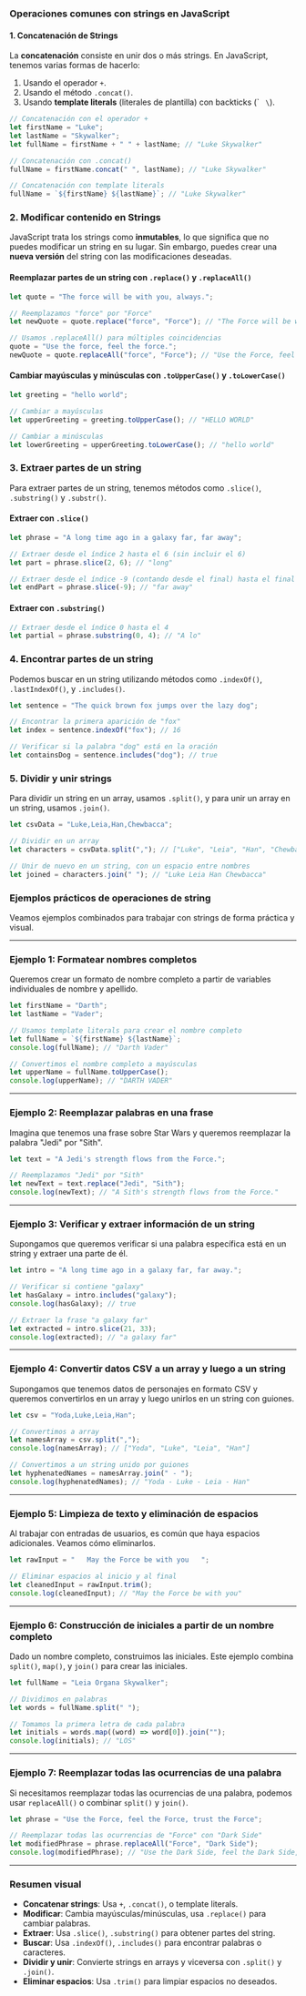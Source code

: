 ### **Operaciones comunes con strings en JavaScript**

#### **1. Concatenación de Strings**

La **concatenación** consiste en unir dos o más strings. En JavaScript, tenemos varias formas de hacerlo:

1. Usando el operador `+`.
2. Usando el método `.concat()`.
3. Usando **template literals** (literales de plantilla) con backticks (\` ` \`).

```javascript
// Concatenación con el operador +
let firstName = "Luke";
let lastName = "Skywalker";
let fullName = firstName + " " + lastName; // "Luke Skywalker"

// Concatenación con .concat()
fullName = firstName.concat(" ", lastName); // "Luke Skywalker"

// Concatenación con template literals
fullName = `${firstName} ${lastName}`; // "Luke Skywalker"
```

### **2. Modificar contenido en Strings**

JavaScript trata los strings como **inmutables**, lo que significa que no puedes modificar un string en su lugar. Sin embargo, puedes crear una **nueva versión** del string con las modificaciones deseadas.

#### Reemplazar partes de un string con `.replace()` y `.replaceAll()`

```javascript
let quote = "The force will be with you, always.";

// Reemplazamos "force" por "Force"
let newQuote = quote.replace("force", "Force"); // "The Force will be with you, always."

// Usamos .replaceAll() para múltiples coincidencias
quote = "Use the force, feel the force.";
newQuote = quote.replaceAll("force", "Force"); // "Use the Force, feel the Force."
```

#### Cambiar mayúsculas y minúsculas con `.toUpperCase()` y `.toLowerCase()`

```javascript
let greeting = "hello world";

// Cambiar a mayúsculas
let upperGreeting = greeting.toUpperCase(); // "HELLO WORLD"

// Cambiar a minúsculas
let lowerGreeting = upperGreeting.toLowerCase(); // "hello world"
```

### **3. Extraer partes de un string**

Para extraer partes de un string, tenemos métodos como `.slice()`, `.substring()` y `.substr()`.

#### Extraer con `.slice()`

```javascript
let phrase = "A long time ago in a galaxy far, far away";

// Extraer desde el índice 2 hasta el 6 (sin incluir el 6)
let part = phrase.slice(2, 6); // "long"

// Extraer desde el índice -9 (contando desde el final) hasta el final
let endPart = phrase.slice(-9); // "far away"
```

#### Extraer con `.substring()`

```javascript
// Extraer desde el índice 0 hasta el 4
let partial = phrase.substring(0, 4); // "A lo"
```

### **4. Encontrar partes de un string**

Podemos buscar en un string utilizando métodos como `.indexOf()`, `.lastIndexOf()`, y `.includes()`.

```javascript
let sentence = "The quick brown fox jumps over the lazy dog";

// Encontrar la primera aparición de "fox"
let index = sentence.indexOf("fox"); // 16

// Verificar si la palabra "dog" está en la oración
let containsDog = sentence.includes("dog"); // true
```

### **5. Dividir y unir strings**

Para dividir un string en un array, usamos `.split()`, y para unir un array en un string, usamos `.join()`.

```javascript
let csvData = "Luke,Leia,Han,Chewbacca";

// Dividir en un array
let characters = csvData.split(","); // ["Luke", "Leia", "Han", "Chewbacca"]

// Unir de nuevo en un string, con un espacio entre nombres
let joined = characters.join(" "); // "Luke Leia Han Chewbacca"
```

### **Ejemplos prácticos de operaciones de string**

Veamos ejemplos combinados para trabajar con strings de forma práctica y visual.

---

### **Ejemplo 1: Formatear nombres completos**

Queremos crear un formato de nombre completo a partir de variables individuales de nombre y apellido.

```javascript
let firstName = "Darth";
let lastName = "Vader";

// Usamos template literals para crear el nombre completo
let fullName = `${firstName} ${lastName}`;
console.log(fullName); // "Darth Vader"

// Convertimos el nombre completo a mayúsculas
let upperName = fullName.toUpperCase();
console.log(upperName); // "DARTH VADER"
```

---

### **Ejemplo 2: Reemplazar palabras en una frase**

Imagina que tenemos una frase sobre Star Wars y queremos reemplazar la palabra "Jedi" por "Sith".

```javascript
let text = "A Jedi's strength flows from the Force.";

// Reemplazamos "Jedi" por "Sith"
let newText = text.replace("Jedi", "Sith");
console.log(newText); // "A Sith's strength flows from the Force."
```

---

### **Ejemplo 3: Verificar y extraer información de un string**

Supongamos que queremos verificar si una palabra específica está en un string y extraer una parte de él.

```javascript
let intro = "A long time ago in a galaxy far, far away.";

// Verificar si contiene "galaxy"
let hasGalaxy = intro.includes("galaxy");
console.log(hasGalaxy); // true

// Extraer la frase "a galaxy far"
let extracted = intro.slice(21, 33);
console.log(extracted); // "a galaxy far"
```

---

### **Ejemplo 4: Convertir datos CSV a un array y luego a un string**

Supongamos que tenemos datos de personajes en formato CSV y queremos convertirlos en un array y luego unirlos en un string con guiones.

```javascript
let csv = "Yoda,Luke,Leia,Han";

// Convertimos a array
let namesArray = csv.split(",");
console.log(namesArray); // ["Yoda", "Luke", "Leia", "Han"]

// Convertimos a un string unido por guiones
let hyphenatedNames = namesArray.join(" - ");
console.log(hyphenatedNames); // "Yoda - Luke - Leia - Han"
```

---

### **Ejemplo 5: Limpieza de texto y eliminación de espacios**

Al trabajar con entradas de usuarios, es común que haya espacios adicionales. Veamos cómo eliminarlos.

```javascript
let rawInput = "   May the Force be with you   ";

// Eliminar espacios al inicio y al final
let cleanedInput = rawInput.trim();
console.log(cleanedInput); // "May the Force be with you"
```

---

### **Ejemplo 6: Construcción de iniciales a partir de un nombre completo**

Dado un nombre completo, construimos las iniciales. Este ejemplo combina `split()`, `map()`, y `join()` para crear las iniciales.

```javascript
let fullName = "Leia Organa Skywalker";

// Dividimos en palabras
let words = fullName.split(" ");

// Tomamos la primera letra de cada palabra
let initials = words.map((word) => word[0]).join("");
console.log(initials); // "LOS"
```

---

### **Ejemplo 7: Reemplazar todas las ocurrencias de una palabra**

Si necesitamos reemplazar todas las ocurrencias de una palabra, podemos usar `replaceAll()` o combinar `split()` y `join()`.

```javascript
let phrase = "Use the Force, feel the Force, trust the Force";

// Reemplazar todas las ocurrencias de "Force" con "Dark Side"
let modifiedPhrase = phrase.replaceAll("Force", "Dark Side");
console.log(modifiedPhrase); // "Use the Dark Side, feel the Dark Side, trust the Dark Side"
```

---

### **Resumen visual**

- **Concatenar strings**: Usa `+`, `.concat()`, o template literals.
- **Modificar**: Cambia mayúsculas/minúsculas, usa `.replace()` para cambiar palabras.
- **Extraer**: Usa `.slice()`, `.substring()` para obtener partes del string.
- **Buscar**: Usa `.indexOf()`, `.includes()` para encontrar palabras o caracteres.
- **Dividir y unir**: Convierte strings en arrays y viceversa con `.split()` y `.join()`.
- **Eliminar espacios**: Usa `.trim()` para limpiar espacios no deseados.
